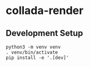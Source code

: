 # collada-render

## Development Setup

```
python3 -m venv venv
. venv/bin/activate
pip install -e '.[dev]'
```
